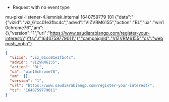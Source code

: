 - Request with no event type


mu-pixel-listener-4.lemnisk.internal	1640759779	101	{"data":"{\"vizid\":\"viz_61cc01e3fbc4c\",\"advid\":\"VIZVRM6155\",\"action\":\"BL\",\"ua\":\"win10chrome76\",\"am\":{},\"version\":\"1\",\"url\":\"https://www.saudiarabiangp.com/register-your-interest/\",\"ts\":\"1640759779011\"}","campaignId":"VIZVRM6155","ds":"webpush_optin"}

```json
{
  "vizid": "viz_61cc01e3fbc4c",
  "advid": "VIZVRM6155",
  "action": "BL",
  "ua": "win10chrome76",
  "am": {},
  "version": "1",
  "url": "https://www.saudiarabiangp.com/register-your-interest/",
  "ts": "1640759779011"
}
```